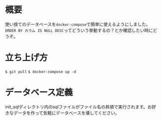 # 概要
使い捨てのデータベースを`docker-compose`で簡単に使えるようにしました。`ORDER BY カラム IS NULL DESC`ってどういう挙動するの？とか確認したい時にどうぞ。

# 立ち上げ方
`$ git pull`
`$ docker-compose up -d`

# データベース定義
init_sqlディレクトリ内のsqlファイルがファイル名の昇順で実行されます。お好きなデータを作って気軽にデータベースを壊してください。
